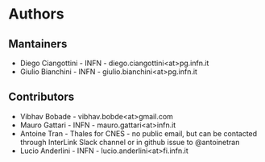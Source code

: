 # Authors

## Mantainers

- Diego Ciangottini - INFN - diego.ciangottini\<at\>pg.infn.it
- Giulio Bianchini - INFN - giulio.bianchini\<at\>pg.infn.it

## Contributors

- Vibhav Bobade - vibhav.bobde\<at\>gmail.com
- Mauro Gattari - INFN - mauro.gattari\<at\>infn.it
- Antoine Tran - Thales for CNES - no public email, but can be contacted through InterLink Slack channel or in github issue to @antoinetran
- Lucio Anderlini - INFN - lucio.anderlini\<at\>fi.infn.it
